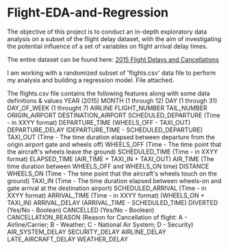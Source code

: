 # Flight-EDA-and-Regression
The objective of this project is to conduct an in-depth exploratory data analysis on a subset of the flight delay dataset, with the aim of investigating the potential influence of a set of variables on flight arrival delay times.

The entire dataset can be found here: [2015 Flight Delays and Cancellations](https://www.kaggle.com/datasets/usdot/flight-delays)

I am working with a randomized subset of 'flights.csv' data file to perform my analysis and building a regression model. File attached.

The flights.csv file contains the following features along with some data definitions & values
YEAR (2015)
MONTH (1 through 12)
DAY (1 through 31)
DAY_OF_WEEK (1 throught 7)
AIRLINE
FLIGHT_NUMBER
TAIL_NUMBER
ORIGIN_AIRPORT
DESTINATION_AIRPORT
SCHEDULED_DEPARTURE (Time - in XXYY format)
DEPARTURE_TIME (WHEELS_OFF - TAXI_OUT)
DEPARTURE_DELAY (DEPARTURE_TIME - SCHEDULED_DEPARTURE)
TAXI_OUT (Time - The time duration elapsed between departure from the origin airport gate and wheels off)
WHEELS_OFF (Time - The time point that the aircraft's wheels leave the ground)
SCHEDULED_TIME (Time - in XXYY format)
ELAPSED_TIME (AIR_TIME + TAXI_IN + TAXI_OUT)
AIR_TIME (The time duration between WHEELS_OFF and WHEELS_ON time)
DISTANCE
WHEELS_ON (Time - The time point that the aircraft's wheels touch on the ground)
TAXI_IN (Time - The time duration elapsed between wheels-on and gate arrival at the destination airport)
SCHEDULED_ARRIVAL (Time - in XXYY format)
ARRIVAL_TIME (Time - in XXYY format) (WHEELS_ON + TAXI_IN)
ARRIVAL_DELAY (ARRIVAL_TIME - SCHEDULED_TIME)
DIVERTED (Yes/No - Boolean)
CANCELLED (Yes/No - Boolean)
CANCELLATION_REASON (Reason for Cancellation of flight: A - Airline/Carrier; B - Weather; C - National Air System; D - Security)
AIR_SYSTEM_DELAY 
SECURITY_DELAY
AIRLINE_DELAY
LATE_AIRCRAFT_DELAY
WEATHER_DELAY
